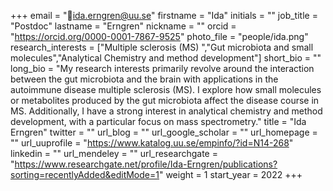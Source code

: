 +++ 
email = "ida.erngren@uu.se"
firstname = "Ida"
initials = "" 
job_title = "Postdoc"
lastname = "Erngren"
nickname = "" 
orcid = "https://orcid.org/0000-0001-7867-9525"
photo_file = "people/ida.png"
research_interests = ["Multiple sclerosis (MS) ","Gut microbiota and small molecules","Analytical Chemistry and method development"]
short_bio = "" 
long_bio = "My research interests primarily revolve around the interaction between the gut microbiota and the brain with applications in the autoimmune disease multiple sclerosis (MS). I explore how small molecules or metabolites produced by the gut microbiota affect the disease course in MS. Additionally, I have a strong interest in analytical chemistry and method development, with a particular focus on mass spectrometry."
title = "Ida Erngren"
twitter = "" 
url_blog = "" 
url_google_scholar = ""
url_homepage = "" 
url_uuprofile = "https://www.katalog.uu.se/empinfo/?id=N14-268"
linkedin = ""
url_mendeley = "" 
url_researchgate = "https://www.researchgate.net/profile/Ida-Erngren/publications?sorting=recentlyAdded&editMode=1"
weight = 1 
start_year = 2022
+++


